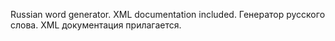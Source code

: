 Russian word generator. XML documentation included.
Генератор русского слова. XML документация прилагается.